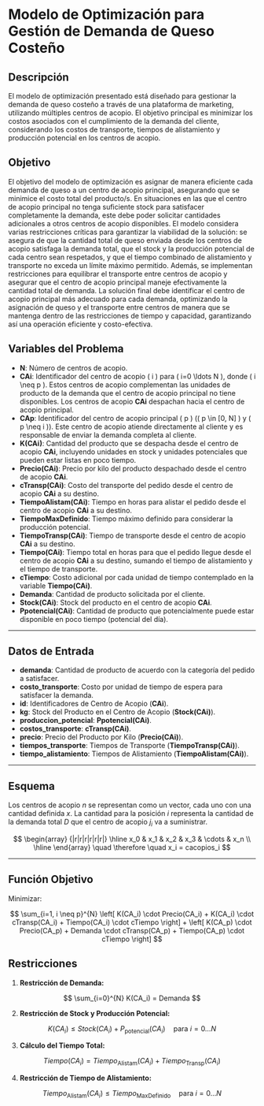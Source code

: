 # Modelo de Optimización para Gestión de Demanda de Queso Costeño

## Descripción

El modelo de optimización presentado está diseñado para gestionar la demanda de queso costeño a través de una plataforma de marketing, utilizando múltiples centros de acopio. El objetivo principal es minimizar los costos asociados con el cumplimiento de la demanda del cliente, considerando los costos de transporte, tiempos de alistamiento y producción potencial en los centros de acopio.

## Objetivo

El objetivo del modelo de optimización es asignar de manera eficiente cada demanda de queso a un centro de acopio principal, asegurando que se minimice el costo total del producto/s. En situaciones en las que el centro de acopio principal no tenga suficiente stock para satisfacer completamente la demanda, este debe poder solicitar cantidades adicionales a otros centros de acopio disponibles. El modelo considera varias restricciones críticas para garantizar la viabilidad de la solución: se asegura de que la cantidad total de queso enviada desde los centros de acopio satisfaga la demanda total, que el stock y la producción potencial de cada centro sean respetados, y que el tiempo combinado de alistamiento y transporte no exceda un límite máximo permitido. Además, se implementan restricciones para equilibrar el transporte entre centros de acopio y asegurar que el centro de acopio principal maneje efectivamente la cantidad total de demanda. La solución final debe identificar el centro de acopio principal más adecuado para cada demanda, optimizando la asignación de queso y el transporte entre centros de manera que se mantenga dentro de las restricciones de tiempo y capacidad, garantizando así una operación eficiente y costo-efectiva.

## Variables del Problema

- **N**: Número de centros de acopio.
- **CAi**: Identificador del centro de acopio \( i \) para \( i=0 \ldots N \), donde \( i \neq p \). Estos centros de acopio complementan las unidades de producto de la demanda que el centro de acopio principal no tiene disponibles. Los centros de acopio **CAi** despachan hacia el centro de acopio principal.
- **CAp**: Identificador del centro de acopio principal \( p \) (\( p \in [0, N] \) y \( p \neq i \)). Este centro de acopio atiende directamente al cliente y es responsable de enviar la demanda completa al cliente.
- **K(CAi)**: Cantidad del producto que se despacha desde el centro de acopio **CAi**, incluyendo unidades en stock y unidades potenciales que pueden estar listas en poco tiempo.
- **Precio(CAi)**: Precio por kilo del producto despachado desde el centro de acopio **CAi**.
- **cTransp(CAi)**: Costo del transporte del pedido desde el centro de acopio **CAi** a su destino.
- **TiempoAlistam(CAi)**: Tiempo en horas para alistar el pedido desde el centro de acopio **CAi** a su destino.
- **TiempoMaxDefinido**: Tiempo máximo definido para considerar la producción potencial.
- **TiempoTransp(CAi)**: Tiempo de transporte desde el centro de acopio **CAi** a su destino.
- **Tiempo(CAi)**: Tiempo total en horas para que el pedido llegue desde el centro de acopio **CAi** a su destino, sumando el tiempo de alistamiento y el tiempo de transporte.
- **cTiempo**: Costo adicional por cada unidad de tiempo contemplado en la variable **Tiempo(CAi)**.
- **Demanda**: Cantidad de producto solicitada por el cliente.
- **Stock(CAi)**: Stock del producto en el centro de acopio **CAi**.
- **Ppotencial(CAi)**: Cantidad de producto que potencialmente puede estar disponible en poco tiempo (potencial del día).
  
---

## Datos de Entrada

- **demanda**: Cantidad de producto de acuerdo con la categoría del pedido a satisfacer.
- **costo_transporte**: Costo por unidad de tiempo de espera para satisfacer la demanda.
- **id**: Identificadores de Centro de Acopio (**CAi**).
- **kg**: Stock del Producto en el Centro de Acopio (**Stock(CAi)**).
- **produccion_potencial**: **Ppotencial(CAi)**.
- **costos_transporte**: **cTransp(CAi)**.
- **precio**: Precio del Producto por Kilo (**Precio(CAi)**).
- **tiempos_transporte**: Tiempos de Transporte (**TiempoTransp(CAi)**).
- **tiempo_alistamiento**: Tiempos de Alistamiento (**TiempoAlistam(CAi)**).


---

## Esquema

Los centros de acopio $` n `$ se representan como un vector, cada uno con una cantidad definida $` x `$.
La cantidad para la posición $` i `$ representa la cantidad de la demanda total $` D `$ que el centro de acopio $` j_i `$ va a suministrar.

$$
\begin{array} {|r|r|r|r|r|r|}
    \hline x_0 & x_1 & x_2 & x_3 & \cdots & x_n \\
    \hline
\end{array}
\quad \therefore \quad x_i = cacopios_i
$$

---

## Función Objetivo

Minimizar:

$$
\sum_{i=1, i \neq p}^{N} \left[ K(CA_i) \cdot Precio(CA_i) + K(CA_i) \cdot cTransp(CA_i) + Tiempo(CA_i) \cdot cTiempo \right] + \left[ K(CA_p) \cdot Precio(CA_p) + Demanda \cdot cTransp(CA_p) + Tiempo(CA_p) \cdot cTiempo \right]
$$

## Restricciones

1. **Restricción de Demanda:**

$$
\sum_{i=0}^{N} K(CA_i) = Demanda
$$

2. **Restricción de Stock y Producción Potencial:**

$$
K(CA_i) \leq Stock(CA_i) + P_{\text{potencial}}(CA_i) \quad \text{para } i=0 \ldots N
$$

3. **Cálculo del Tiempo Total:**

$$
Tiempo(CA_i) = Tiempo_{\text{Alistam}}(CA_i) + Tiempo_{\text{Transp}}(CA_i)
$$

4. **Restricción de Tiempo de Alistamiento:**

$$
Tiempo_{\text{Alistam}}(CA_i) \leq Tiempo_{\text{MaxDefinido}} \quad \text{para } i=0 \ldots N
$$


